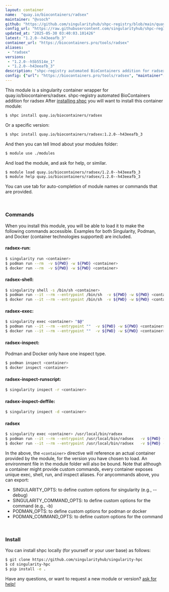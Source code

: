 ```yaml
---
layout: container
name:  "quay.io/biocontainers/radsex"
maintainer: "@vsoch"
github: "https://github.com/singularityhub/shpc-registry/blob/main/quay.io/biocontainers/radsex/container.yaml"
config_url: "https://raw.githubusercontent.com/singularityhub/shpc-registry/main/quay.io/biocontainers/radsex/container.yaml"
updated_at: "2025-05-30 03:40:03.101426"
latest: "1.2.0--h43eeafb_3"
container_url: "https://biocontainers.pro/tools/radsex"
aliases:
 - "radsex"
versions:
 - "1.2.0--h5b5514e_1"
 - "1.2.0--h43eeafb_3"
description: "shpc-registry automated BioContainers addition for radsex"
config: {"url": "https://biocontainers.pro/tools/radsex", "maintainer": "@vsoch", "description": "shpc-registry automated BioContainers addition for radsex", "latest": {"1.2.0--h43eeafb_3": "sha256:a112e23532db836103c8027f242e3c0d7624db5d08cc83ba09fbcb55fead3d96"}, "tags": {"1.2.0--h5b5514e_1": "sha256:ff19a1406972f5d4ea34c7f949eea7ee7a8165d5fe8546db4f6cee9676b9c063", "1.2.0--h43eeafb_3": "sha256:a112e23532db836103c8027f242e3c0d7624db5d08cc83ba09fbcb55fead3d96"}, "docker": "quay.io/biocontainers/radsex", "aliases": {"radsex": "/usr/local/bin/radsex"}}
---
```


This module is a singularity container wrapper for quay.io/biocontainers/radsex.
shpc-registry automated BioContainers addition for radsex
After [installing shpc](#install) you will want to install this container module:


```bash
$ shpc install quay.io/biocontainers/radsex
```

Or a specific version:

```bash
$ shpc install quay.io/biocontainers/radsex:1.2.0--h43eeafb_3
```

And then you can tell lmod about your modules folder:

```bash
$ module use ./modules
```

And load the module, and ask for help, or similar.

```bash
$ module load quay.io/biocontainers/radsex/1.2.0--h43eeafb_3
$ module help quay.io/biocontainers/radsex/1.2.0--h43eeafb_3
```

You can use tab for auto-completion of module names or commands that are provided.

<br>

### Commands

When you install this module, you will be able to load it to make the following commands accessible.
Examples for both Singularity, Podman, and Docker (container technologies supported) are included.

#### radsex-run:

```bash
$ singularity run <container>
$ podman run --rm  -v ${PWD} -w ${PWD} <container>
$ docker run --rm  -v ${PWD} -w ${PWD} <container>
```

#### radsex-shell:

```bash
$ singularity shell -s /bin/sh <container>
$ podman run --it --rm --entrypoint /bin/sh  -v ${PWD} -w ${PWD} <container>
$ docker run --it --rm --entrypoint /bin/sh  -v ${PWD} -w ${PWD} <container>
```

#### radsex-exec:

```bash
$ singularity exec <container> "$@"
$ podman run --it --rm --entrypoint ""  -v ${PWD} -w ${PWD} <container> "$@"
$ docker run --it --rm --entrypoint ""  -v ${PWD} -w ${PWD} <container> "$@"
```

#### radsex-inspect:

Podman and Docker only have one inspect type.

```bash
$ podman inspect <container>
$ docker inspect <container>
```

#### radsex-inspect-runscript:

```bash
$ singularity inspect -r <container>
```

#### radsex-inspect-deffile:

```bash
$ singularity inspect -d <container>
```


#### radsex

```bash
$ singularity exec <container> /usr/local/bin/radsex
$ podman run --it --rm --entrypoint /usr/local/bin/radsex   -v ${PWD} -w ${PWD} <container> -c " $@"
$ docker run --it --rm --entrypoint /usr/local/bin/radsex   -v ${PWD} -w ${PWD} <container> -c " $@"
```



In the above, the `<container>` directive will reference an actual container provided
by the module, for the version you have chosen to load. An environment file in the
module folder will also be bound. Note that although a container
might provide custom commands, every container exposes unique exec, shell, run, and
inspect aliases. For anycommands above, you can export:

 - SINGULARITY_OPTS: to define custom options for singularity (e.g., --debug)
 - SINGULARITY_COMMAND_OPTS: to define custom options for the command (e.g., -b)
 - PODMAN_OPTS: to define custom options for podman or docker
 - PODMAN_COMMAND_OPTS: to define custom options for the command

<br>

### Install

You can install shpc locally (for yourself or your user base) as follows:

```bash
$ git clone https://github.com/singularityhub/singularity-hpc
$ cd singularity-hpc
$ pip install -e .
```

Have any questions, or want to request a new module or version? [ask for help!](https://github.com/singularityhub/singularity-hpc/issues)